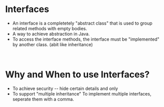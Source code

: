 # Interfaces

- An interface is a completetely "abstract class" that is used to group related methods with empty bodies.
- A way to achieve abstraction in Java.
- To access the interface methods, the interface must be "implemented" by another class. (abit like inheritance)

<br>

# Why and When to use Interfaces?
- To achieve security -- hide certain details and only 
- To support "multiple inheritance" To implement multiple interfaces, seperate them with a comma.